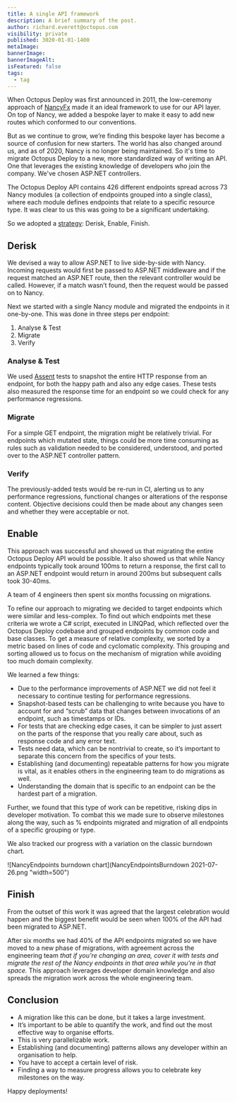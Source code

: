 ```yaml
---
title: A single API framework
description: A brief summary of the post.
author: richard.everett@octopus.com
visibility: private
published: 3020-01-01-1400
metaImage: 
bannerImage: 
bannerImageAlt:
isFeatured: false
tags:
  - tag
---
```


When Octopus Deploy was first announced in 2011, the low-ceremony approach of [NancyFx](https://github.com/NancyFx/Nancy) made it an ideal framework to use for our API layer. On top of Nancy, we added a bespoke layer to make it easy to add new routes which conformed to our conventions.

But as we continue to grow, we’re finding this bespoke layer has become a source of confusion for new starters. The world has also changed around us, and as of 2020, Nancy is no longer being maintained. So it's time to migrate Octopus Deploy to a new, more standardized way of writing an API. One that leverages the existing knowledge of developers who join the company. We've chosen ASP.NET controllers.

The Octopus Deploy API contains 426 different endpoints spread across 73 Nancy modules (a collection of endpoints grouped into a single class), where each module defines endpoints that relate to a specific resource type. It was clear to us this was going to be a significant undertaking.


So we adopted a [strategy](https://lethain.com/migrations/): Derisk, Enable, Finish.

## Derisk

We devised a way to allow ASP.NET to live side-by-side with Nancy. Incoming requests would first be passed to ASP.NET middleware and if the request matched an ASP.NET route, then the relevant controller would be called. However, if a match wasn’t found, then the request would be passed on to Nancy.


Next we started with a single Nancy module and migrated the endpoints in it one-by-one. This was done in three steps per endpoint:


1. Analyse & Test
2. Migrate
3. Verify

### Analyse & Test

We used [Assent](https://github.com/droyad/Assent) tests to snapshot the entire HTTP response from an endpoint, for both the happy path and also any edge cases. These tests also measured the response time for an endpoint so we could check for any performance regressions.

### Migrate

For a simple GET endpoint, the migration might be relatively trivial. For endpoints which mutated state, things could be more time consuming as rules such as validation needed to be considered, understood, and ported over to the ASP.NET controller pattern.

### Verify

The previously-added tests would be re-run in CI, alerting us to any performance regressions, functional changes or alterations of the response content. Objective decisions could then be made about any changes seen and whether they were acceptable or not.

## Enable

This approach was successful and showed us that migrating the entire Octopus Deploy API would be possible. It also showed us that while Nancy endpoints typically took around 100ms to return a response, the first call to an ASP.NET endpoint would return in around 200ms but subsequent calls took 30-40ms.

A team of 4 engineers then spent six months focussing on migrations.

To refine our approach to migrating we decided to target endpoints which were similar and less-complex. To find out which endpoints met these criteria we wrote a C# script, executed in LINQPad, which reflected over the Octopus Deploy codebase and grouped endpoints by common code and base classes. To get a measure of relative complexity, we sorted by a metric based on lines of code and cyclomatic complexity. This grouping and sorting allowed us to focus on the mechanism of migration while avoiding too much domain complexity.

We learned a few things:

- Due to the performance improvements of ASP.NET we did not feel it necessary to continue testing for performance regressions.
- Snapshot-based tests can be challenging to write because you have to account for and “scrub” data that changes between invocations of an endpoint, such as timestamps or IDs.
- For tests that are checking edge cases, it can be simpler to just assert on the parts of the response that you really care about, such as response code and any error text.
- Tests need data, which can be nontrivial to create, so it’s important to separate this concern from the specifics of your tests.
- Establishing (and documenting) repeatable patterns for how you migrate is vital, as it enables others in the engineering team to do migrations as well.
- Understanding the domain that is specific to an endpoint can be the hardest part of a migration.

Further, we found that this type of work can be repetitive, risking dips in developer motivation. To combat this we made sure to observe milestones along the way, such as % endpoints migrated and migration of all endpoints of a specific grouping or type.


We also tracked our progress with a variation on the classic burndown chart.

![NancyEndpoints burndown chart](NancyEndpointsBurndown 2021-07-26.png "width=500")

## Finish

From the outset of this work it was agreed that the largest celebration would happen and the biggest benefit would be seen when 100% of the API had been migrated to ASP.NET.


After six months we had 40% of the API endpoints migrated so we have moved to a new phase of migrations, with agreement across the engineering team *that if you're changing an area, cover it with tests and migrate the rest of the Nancy endpoints in that area while you're in that space.* This approach leverages developer domain knowledge and also spreads the migration work across the whole engineering team.


## Conclusion

- A migration like this can be done, but it takes a large investment.
- It’s important to be able to quantify the work, and find out the most effective way to organise efforts.
- This is very parallelizable work.
- Establishing (and documenting) patterns allows any developer within an organisation to help.
- You have to accept a certain level of risk.
- Finding a way to measure progress allows you to celebrate key milestones on the way.

Happy deployments!